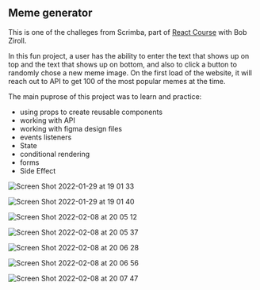 ## Meme generator

This is one of the challeges from Scrimba, part of [React Course](https://scrimba.com/learn/learnreact) with Bob Ziroll.

In this fun project, a user has the ability to enter the text that shows up on top and the text that shows up on bottom, and also to click a button to randomly chose a new meme image. On the first load of the website, it will reach out to API to get 100 of the most popular memes at the time.

The main puprose of this project was to learn and practice:

- using props to create reusable components
- working with API
- working with figma design files
- events listeners
- State
- conditional rendering
- forms
- Side Effect

![Screen Shot 2022-01-29 at 19 01 33](https://user-images.githubusercontent.com/77698908/155564172-bf644cda-1e25-4fe8-91a3-22949d68a8b3.png)

![Screen Shot 2022-01-29 at 19 01 40](https://user-images.githubusercontent.com/77698908/155564185-edb2d8f2-3541-4ed3-af68-4d500cb0ed0f.png)

![Screen Shot 2022-02-08 at 20 05 12](https://user-images.githubusercontent.com/77698908/155564192-f4f575c7-0a9b-4b41-a889-3d8548e39c97.png)

![Screen Shot 2022-02-08 at 20 05 37](https://user-images.githubusercontent.com/77698908/155564197-caf60556-538f-4d2e-9358-f60272b00eb7.png)

![Screen Shot 2022-02-08 at 20 06 28](https://user-images.githubusercontent.com/77698908/155564202-478b5f2d-4d3f-4d55-bd7e-4476a64f3c23.png)

![Screen Shot 2022-02-08 at 20 06 56](https://user-images.githubusercontent.com/77698908/155564204-805e06ff-065d-40ae-8b04-ea784e74a432.png)

![Screen Shot 2022-02-08 at 20 07 47](https://user-images.githubusercontent.com/77698908/155564206-32df25ba-4a3a-426a-8eb2-9ad951c110c7.png)
